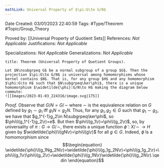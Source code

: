 ```yaml
---
mathLink: Universal Property of $\pi:G\to G/N$
---
```


<div class="topSpace"></div>

Date Created: 03/01/2023 22:40:59
Tags: #Type/Theorem #Topic/Group_Theory

Proved by: [[Universal Property of Quotient Sets]]
References: <i>Not Applicable</i>
Justifications: <i>Not Applicable</i>

Specializations: <i>Not Applicable</i>
Generalizations: <i>Not Applicable</i>

``` ad-Theorem
title: Theorem (Universal Property of Quotient Groups).

Let $N\nsubgrpeq G$ be a normal subgroup of a group $G$. Then the projection $\pi:G\to G/N$ is universal among homomorphisms whose kernel contains $N$. That is, for any group $H$ and any homomorphism $\phi:G\to H$ such that $N\subgrpeq\ker\phi$, there is a unique homomorphism $\widetilde{\phi}:G/N\to H$ making the diagram below commute:
![[Images/2023-01-03_224316/image.svg|175]]

```

<i>Proof.</i> Observe that $G/N=G/\!\sim$ where $\sim$ is the equivalence relation on $G$ defined by $g_1\sim g_1$ iff $g_1N=g_2N$. Thus, for any $g_1,g_2\in G$ such that $g_1\sim g_2$, we have that $g_1^{-1}g_2\in N\subgrpeq\ker\phi$, so $\phi\l(g_1^{-1}g_2\r)=e$. But then $\phi\l(g_1\r)=\phi\l(g_2\r)$, so, by universality of $\pi:G\to G/\!\sim$, there exists a unique function $\widetilde{\phi}:X/\!\sim\,\to H$ given by $\widetilde{\phi}\l(gN\r)=\phi\l(g\r)$ for all $g\in G$. Indeed, $\widetilde{\phi}$ is a homomorphism since
$$\begin{equation}
    \widetilde{\phi}\l(g_1Ng_2N\r)=\widetilde{\phi}\l(g_1g_2N\r)=\phi\l(g_1g_2\r)=\phi\l(g_1\r)\phi\l(g_2\r)=\widetilde{\phi}\l(g_1N\r)\widetilde{\phi}\l(g_2N\r).\qedin
\end{equation}$$
